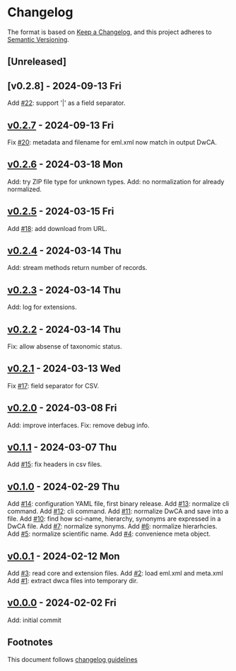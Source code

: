 # Changelog

The format is based on [Keep a Changelog](https://keepachangelog.com/en/1.0.0/),
and this project adheres to [Semantic Versioning](https://semver.org/spec/v2.0.0.html).

## [Unreleased]

## [v0.2.8] - 2024-09-13 Fri

Add [#22]: support '|' as a field separator.

## [v0.2.7] - 2024-09-13 Fri

Fix [#20]: metadata and filename for eml.xml now match in output DwCA.

## [v0.2.6] - 2024-03-18 Mon

Add: try ZIP file type for unknown types.
Add: no normalization for already normalized.

## [v0.2.5] - 2024-03-15 Fri

Add [#18]: add download from URL.

## [v0.2.4] - 2024-03-14 Thu

Add: stream methods return number of records.

## [v0.2.3] - 2024-03-14 Thu

Add: log for extensions.

## [v0.2.2] - 2024-03-14 Thu

Fix: allow absense of taxonomic status.

## [v0.2.1] - 2024-03-13 Wed

Fix [#17]: field separator for CSV.

## [v0.2.0] - 2024-03-08 Fri

Add: improve interfaces.
Fix: remove debug info.

## [v0.1.1] - 2024-03-07 Thu

Add [#15]: fix headers in csv files.

## [v0.1.0] - 2024-02-29 Thu

Add [#14]: configuration YAML file, first binary release.
Add [#13]: normalize cli command.
Add [#12]: cli command.
Add [#11]: normalize DwCA and save into a file.
Add [#10]: find how sci-name, hierarchy, synonyms are expressed in a DwCA file.
Add [#7]: normalize synonyms.
Add [#6]: normalize hierarhcies.
Add [#5]: normalize scientific name.
Add [#4]: convenience meta object.

## [v0.0.1] - 2024-02-12 Mon

Add [#3]: read core and extension files.
Add [#2]: load eml.xml and meta.xml
Add [#1]: extract dwca files into temporary dir.

## [v0.0.0] - 2024-02-02 Fri

Add: initial commit

## Footnotes

This document follows [changelog guidelines]

[v0.2.7]: https://github.com/gnames/dwca/compare/v0.2.6...v0.2.7
[v0.2.6]: https://github.com/gnames/dwca/compare/v0.2.5...v0.2.6
[v0.2.5]: https://github.com/gnames/dwca/compare/v0.2.4...v0.2.5
[v0.2.4]: https://github.com/gnames/dwca/compare/v0.2.3...v0.2.4
[v0.2.3]: https://github.com/gnames/dwca/compare/v0.2.2...v0.2.3
[v0.2.2]: https://github.com/gnames/dwca/compare/v0.2.1...v0.2.2
[v0.2.1]: https://github.com/gnames/dwca/compare/v0.2.0...v0.2.1
[v0.2.0]: https://github.com/gnames/dwca/compare/v0.1.1...v0.2.0
[v0.1.1]: https://github.com/gnames/dwca/compare/v0.1.0...v0.1.1
[v0.1.0]: https://github.com/gnames/dwca/compare/v0.0.1...v0.1.0
[v0.0.1]: https://github.com/gnames/dwca/compare/v0.0.0...v0.0.1
[v0.0.0]: https://github.com/gnames/dwca/tree/v0.0.0
[#30]: https://github.com/gnames/dwca/issues/30
[#29]: https://github.com/gnames/dwca/issues/29
[#28]: https://github.com/gnames/dwca/issues/28
[#27]: https://github.com/gnames/dwca/issues/27
[#26]: https://github.com/gnames/dwca/issues/26
[#25]: https://github.com/gnames/dwca/issues/25
[#24]: https://github.com/gnames/dwca/issues/24
[#23]: https://github.com/gnames/dwca/issues/23
[#22]: https://github.com/gnames/dwca/issues/22
[#21]: https://github.com/gnames/dwca/issues/21
[#20]: https://github.com/gnames/dwca/issues/20
[#19]: https://github.com/gnames/dwca/issues/19
[#18]: https://github.com/gnames/dwca/issues/18
[#17]: https://github.com/gnames/dwca/issues/17
[#16]: https://github.com/gnames/dwca/issues/16
[#15]: https://github.com/gnames/dwca/issues/15
[#14]: https://github.com/gnames/dwca/issues/14
[#13]: https://github.com/gnames/dwca/issues/13
[#12]: https://github.com/gnames/dwca/issues/12
[#11]: https://github.com/gnames/dwca/issues/11
[#10]: https://github.com/gnames/dwca/issues/10
[#9]: https://github.com/gnames/dwca/issues/9
[#8]: https://github.com/gnames/dwca/issues/8
[#7]: https://github.com/gnames/dwca/issues/7
[#6]: https://github.com/gnames/dwca/issues/6
[#5]: https://github.com/gnames/dwca/issues/5
[#4]: https://github.com/gnames/dwca/issues/4
[#3]: https://github.com/gnames/dwca/issues/3
[#2]: https://github.com/gnames/dwca/issues/2
[#1]: https://github.com/gnames/dwca/issues/1
[changelog guidelines]: https://keepachangelog.com/en/1.0.0/
